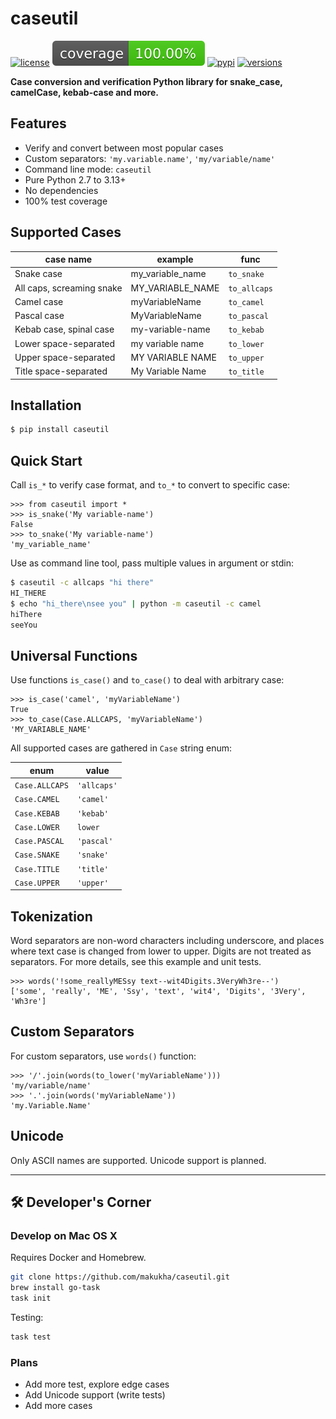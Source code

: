# caseutil
[![license](https://img.shields.io/github/license/makukha/caseutil.svg)](https://github.com/makukha/caseutil/blob/main/LICENSE)
[![Coverage Status](https://raw.githubusercontent.com/makukha/caseutil/0.5.0/docs/img/coverage-badge.svg)](https://github.com/makukha/caseutil)
[![pypi](https://img.shields.io/pypi/v/caseutil.svg)](https://pypi.python.org/pypi/caseutil)
[![versions](https://img.shields.io/pypi/pyversions/caseutil.svg)](https://pypi.org/project/caseutil)

**Case conversion and verification Python library for snake_case, camelCase, kebab-case and more.**


## Features

* Verify and convert between most popular cases
* Custom separators: `'my.variable.name'`, `'my/variable/name'`
* Command line mode: `caseutil`
* Pure Python 2.7 to 3.13+
* No dependencies
* 100% test coverage


## Supported Cases

| case name                 | example          | func         |
|---------------------------|------------------|--------------|
| Snake case                | my_variable_name | `to_snake`   |
| All caps, screaming snake | MY_VARIABLE_NAME | `to_allcaps` |
| Camel case                | myVariableName   | `to_camel`   |
| Pascal case               | MyVariableName   | `to_pascal`  |
| Kebab case, spinal case   | my-variable-name | `to_kebab`   |
| Lower space-separated     | my variable name | `to_lower`   |
| Upper space-separated     | MY VARIABLE NAME | `to_upper`   |
| Title space-separated     | My Variable Name | `to_title`   |


## Installation

```bash
$ pip install caseutil
```

## Quick Start

Call `is_*` to verify case format, and `to_*` to convert to specific case:

```doctest
>>> from caseutil import *
>>> is_snake('My variable-name')
False
>>> to_snake('My variable-name')
'my_variable_name'
```

Use as command line tool, pass multiple values in argument or stdin:

```bash
$ caseutil -c allcaps "hi there"
HI_THERE
$ echo "hi_there\nsee you" | python -m caseutil -c camel
hiThere
seeYou
```


## Universal Functions

Use functions `is_case()` and `to_case()` to deal with arbitrary case:
```doctest
>>> is_case('camel', 'myVariableName')
True
>>> to_case(Case.ALLCAPS, 'myVariableName')
'MY_VARIABLE_NAME'
```

All supported cases are gathered in `Case` string enum:

| enum           | value       |
|----------------|-------------|
| `Case.ALLCAPS` | `'allcaps'` |
| `Case.CAMEL`   | `'camel'`   |
| `Case.KEBAB`   | `'kebab'`   |
| `Case.LOWER`   | `lower`     |
| `Case.PASCAL`  | `'pascal'`  |
| `Case.SNAKE`   | `'snake'`   |
| `Case.TITLE`   | `'title'`   |
| `Case.UPPER`   | `'upper'`   |


## Tokenization

Word separators are non-word characters including underscore, and places where text case is changed from lower to upper. Digits are not treated as separators. For more details, see this example and unit tests.

```doctest
>>> words('!some_reallyMESsy text--wit4Digits.3VeryWh3re--')
['some', 'really', 'ME', 'Ssy', 'text', 'wit4', 'Digits', '3Very', 'Wh3re']
```

## Custom Separators

For custom separators, use `words()` function:
```doctest
>>> '/'.join(words(to_lower('myVariableName')))
'my/variable/name'
>>> '.'.join(words('myVariableName'))
'my.Variable.Name'
```


## Unicode

Only ASCII names are supported. Unicode support is planned.


---


## 🛠 Developer's Corner

### Develop on Mac OS X

Requires Docker and Homebrew.

```bash
git clone https://github.com/makukha/caseutil.git
brew install go-task
task init
```

Testing:

```bash
task test
```

### Plans

* Add more test, explore edge cases
* Add Unicode support (write tests)
* Add more cases
